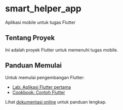 # smart_helper_app

Aplikasi mobile untuk tugas Flutter

## Tentang Proyek

Ini adalah proyek Flutter untuk memenuhi tugas mobile.

## Panduan Memulai

Untuk memulai pengembangan Flutter:

- [Lab: Aplikasi Flutter pertama](https://docs.flutter.dev/get-started/codelab)
- [Cookbook: Contoh Flutter](https://docs.flutter.dev/cookbook)

Lihat [dokumentasi online](https://docs.flutter.dev/) untuk panduan lengkap.
